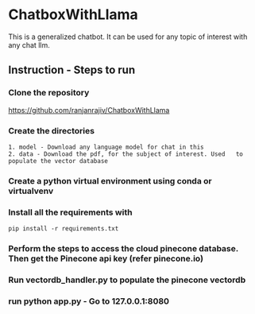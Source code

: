 # ChatboxWithLlama

This is a generalized chatbot. It can be used for any topic of interest with any chat llm.

## Instruction - Steps to run

### Clone the repository
https://github.com/ranjanrajiv/ChatboxWithLlama


### Create the directories
    1. model - Download any language model for chat in this
    2. data - Download the pdf, for the subject of interest. Used   to populate the vector database

### Create a python virtual environment using conda or virtualvenv

### Install all the requirements with
    pip install -r requirements.txt

### Perform the steps to access the cloud pinecone database. Then get the Pinecone api key (refer pinecone.io)

### Run vectordb_handler.py to populate the pinecone vectordb

### run python app.py - Go to 127.0.0.1:8080